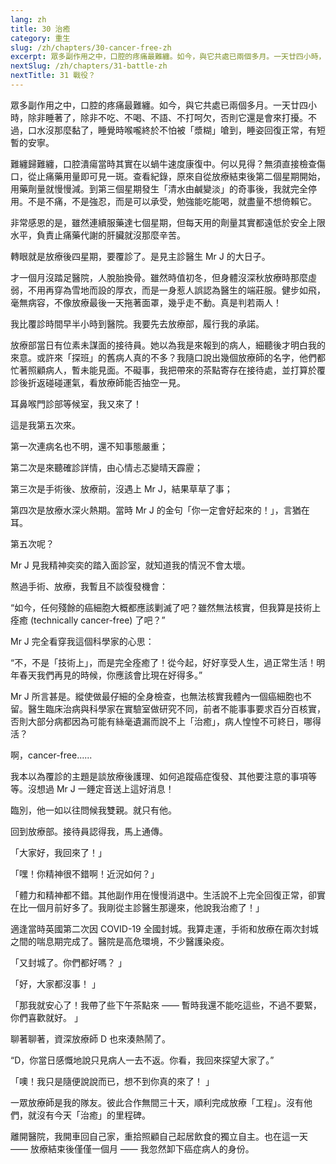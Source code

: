 ```yaml
---
lang: zh
title: 30 治癒
category: 重生
slug: /zh/chapters/30-cancer-free-zh
excerpt: 眾多副作用之中，口腔的疼痛最難纏。如今，與它共處已兩個多月。一天廿四小時，除非睡著了，除非不吃、不喝、不語、不打呵欠，否則它還是會來打擾。
nextSlug: /zh/chapters/31-battle-zh
nextTitle: 31 戰役？
---
```


<p class="cn">眾多副作用之中，口腔的疼痛最難纏。如今，與它共處已兩個多月。一天廿四小時，除非睡著了，除非不吃、不喝、不語、不打呵欠，否則它還是會來打擾。不過，口水沒那麼黏了，睡覺時喉嚨終於不怕被「漿糊」嗆到，睡姿回復正常，有短暫的安寧。

<p class="cn">難纏歸難纏，口腔潰瘍當時其實在以蝸牛速度康復中。何以見得？無須直接檢查傷口，從止痛藥用量即可見一斑。查看紀錄，原來自從放療結束後第二個星期開始，用藥劑量就慢慢減。到第三個星期發生「清水由鹹變淡」的奇事後，我就完全停用。不是不痛，不是強忍，而是可以承受，勉強能吃能喝，就盡量不想倚賴它。

<p class="cn">非常感恩的是，雖然連續服藥達七個星期，但每天用的劑量其實都遠低於安全上限水平，負責止痛藥代謝的肝臟就沒那麼辛苦。

<p class="cn">轉眼就是放療後四星期，要覆診了。是見主診醫生 Mr J 的大日子。

<p class="cn">才一個月沒踏足醫院，人脫胎換骨。雖然時值初冬，但身體沒深秋放療時那麼虛弱，不用再穿為雪地而設的厚衣，而是一身惹人誤認為醫生的端莊服。健步如飛，毫無病容，不像放療最後一天拖著面罩，幾乎走不動。真是判若兩人！

<p class="cn">我比覆診時間早半小時到醫院。我要先去放療部，履行我的承諾。

<p class="cn">放療部當日有位素未謀面的接待員。她以為我是來報到的病人，細聽後才明白我的來意。或許來「探班」的舊病人真的不多？我隨口說出幾個放療師的名字，他們都忙著照顧病人，暫未能見面。不礙事，我把帶來的茶點寄存在接待處，並打算於覆診後折返碰碰運氣，看放療師能否抽空一見。

<p class="cn">耳鼻喉門診部等候室，我又來了！

<p class="cn">這是我第五次來。

<p class="cn">第一次連病名也不明，還不知事態嚴重；

<p class="cn">第二次是來聽確診詳情，由心情忐忑變晴天霹靂；

<p class="cn">第三次是手術後、放療前，沒遇上 Mr J，結果草草了事；

<p class="cn">第四次是放療水深火熱期。當時 Mr J 的金句「你一定會好起來的！」，言猶在耳。

<p class="cn">第五次呢？

<p class="cn">Mr J 見我精神奕奕的踏入面診室，就知道我的情況不會太壞。

<p class="cn">熬過手術、放療，我暫且不談復發機會：

<q class="cn">如今，任何殘餘的癌細胞大概都應該剿滅了吧？雖然無法核實，但我算是技術上痊癒 (technically cancer-free) 了吧？

<p class="cn">Mr J 完全看穿我這個科學家的心思：

<q class="cn">不，不是「技術上」，而是完全痊癒了！從今起，好好享受人生，過正常生活！明年春天我們再見的時候，你應該會比現在好得多。

<p class="cn">Mr J 所言甚是。縱使做最仔細的全身檢查，也無法核實我體內一個癌細胞也不留。醫生臨床治病與科學家在實驗室做研究不同，前者不能事事要求百分百核實，否則大部分病都因為可能有絲毫遺漏而說不上「治癒」，病人惶惶不可終日，哪得活？

<p class="cn">啊，cancer-free......

<p class="cn">我本以為覆診的主題是談放療後護理、如何追蹤癌症復發、其他要注意的事項等等。沒想過 Mr J 一錘定音送上這好消息！

<p class="cn">臨別，他一如以往問候我雙親。就只有他。

<p class="cn">回到放療部。接待員認得我，馬上通傳。

<p class="cn">「大家好，我回來了！」

<p class="cn">「嘿！你精神很不錯啊！近況如何？」

<p class="cn">「體力和精神都不錯。其他副作用在慢慢消退中。生活說不上完全回復正常，卻實在比一個月前好多了。我剛從主診醫生那邊來，他說我治癒了！」

<p class="cn">適逢當時英國第二次因 COVID-19 全國封城。我算走運，手術和放療在兩次封城之間的喘息期完成了。醫院是高危環境，不少醫護染疫。

<p class="cn">「又封城了。你們都好嗎？ 」

<p class="cn">「好，大家都沒事！ 」

<p class="cn">「那我就安心了！我帶了些下午茶點來 —— 暫時我還不能吃這些，不過不要緊，你們喜歡就好。 」

<p class="cn">聊著聊著，資深放療師 D 也來湊熱鬧了。

<q class="cn">D，你當日感慨地說只見病人一去不返。你看，我回來探望大家了。 

<p class="cn">「噢！我只是隨便說說而已，想不到你真的來了！ 」

<p class="cn">一眾放療師是我的隊友。彼此合作無間三十天，順利完成放療「工程」。沒有他們，就沒有今天「治癒」的里程碑。

<p class="cn">離開醫院，我開車回自己家，重拾照顧自己起居飲食的獨立自主。也在這一天 —— 放療結束後僅僅一個月 —— 我忽然卸下癌症病人的身份。
